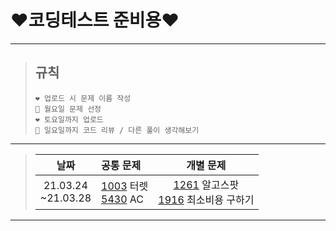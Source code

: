 # **❤️코딩테스트 준비용❤️**
----------
>## 규칙
>```
>❤️ 업로드 시 문제 이름 작성
>💙 월요일 문제 선정
>❤️ 토요일까지 업로드
>💙 일요일까지 코드 리뷰 / 다른 풀이 생각해보기
>```
----------
>|**날짜**|**공통 문제** |**개별 문제**  |
>|:----:|:-----|:-----:|
>|21.03.24<br/>~21.03.28|[1003]  터렛<br/>[5430]  AC|[1261] 알고스팟 <br/>[1916] 최소비용 구하기|
--------

[1003]:https://www.acmicpc.net/problem/1002
[5430]:https://www.acmicpc.net/problem/5430
[1261]:https://www.acmicpc.net/problem/1261
[1916]:https://www.acmicpc.net/problem/1916
